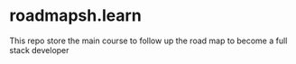 # roadmapsh.learn
This repo store the main course to follow up the road map to become a full stack developer
